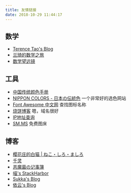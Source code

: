 ```yaml
---
title: 友情链接
date: 2018-10-29 11:44:17
---
```


## 数学

- [Terence Tao's Blog](https://terrytao.wordpress.com)
- [兰琦的数学之旅](http://lanqi.org/)
- [数学望远镜](http://www.omaths.com/)

## 工具

- [中国传统颜色手册](https://colors.ichuantong.cn)
- [NIPPON COLORS - 日本の伝統色](http://nipponcolors.com) 一个非常好的选色网站
- [Font Awesome 中文网](http://www.fontawesome.com.cn/icons-ui) 查找图标名称
- [烧饼博客](https://sb.sb/projects) 嗯，域名很好
- [IP地址查询](https://ip.skk.moe)
- [SM.MS](https://sm.ms) 免费图床

## 博客

- [樱花庄的白猫 | ねこ・しろ・ましろ](https://2heng.xin)
- [千灵](https://qianling.pw)
- [恶魔菌の记事簿](https://meow3.family.blog)
- [喵's StackHarbor](https://sh.alynx.xyz)
- [Sukka's Blog](https://blog.skk.moe)
- [依云's Blog](https://blog.lilydjwg.me)
